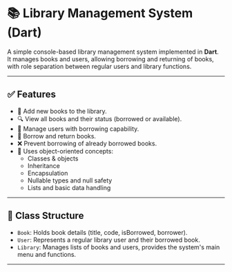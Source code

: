 # 📚 Library Management System (Dart)

A simple console-based library management system implemented in **Dart**.  
It manages books and users, allowing borrowing and returning of books, with role separation between regular users and library functions.

---

## ✅ Features

- 📖 Add new books to the library.
- 🔍 View all books and their status (borrowed or available).
- 👤 Manage users with borrowing capability.
- 🔄 Borrow and return books.
- ❌ Prevent borrowing of already borrowed books.
- 🧠 Uses object-oriented concepts:
    - Classes & objects
    - Inheritance
    - Encapsulation
    - Nullable types and null safety
    - Lists and basic data handling

---

## 🧱 Class Structure

- `Book`: Holds book details (title, code, isBorrowed, borrower).
- `User`: Represents a regular library user and their borrowed book.
- `Library`: Manages lists of books and users, provides the system's main menu and functions.

---


 
